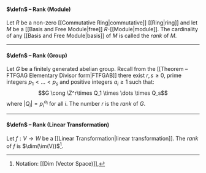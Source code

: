 #### $\defn$ – Rank (Module)
Let $R$ be a non-zero [[Commutative Ring|commutative]] [[Ring|ring]] and let $M$ be a [[Basis and Free Module|free]] $R$-[[Module|module]]. The cardinality of any [[Basis and Free Module|basis]] of $M$ is called the *rank* of $M$.
***
#### $\defn$ – Rank (Group)
Let $G$ be a finitely generated abelian group. Recall from the [[Theorem – FTFGAG Elementary Divisor form|FTFGAB]] there exist $r,s \geq 0$, prime integers $p_1<\ldots< p_s$  and positive integers $a_i \geq 1$ such that: $$G \cong \Z^r\times Q_1 \times \dots \times Q_s$$ where $|Q_i| = p_i^{a_i}$ for all $i$. The number $r$ is the *rank* of $G$.
***
#### $\defn$ – Rank (Linear Transformation)
Let $f: V \to W$ be a [[Linear Transformation|linear transformation]]. The *rank* of $f$ is $\dim(\im(V))$[^1].

[^1]: Notation: [[Dim (Vector Space)]], 